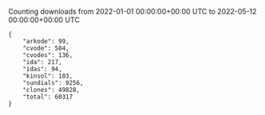 
Counting downloads from 2022-01-01 00:00:00+00:00 UTC to 2022-05-12 00:00:00+00:00 UTC

```
{
    "arkode": 99,
    "cvode": 584,
    "cvodes": 136,
    "ida": 217,
    "idas": 94,
    "kinsol": 103,
    "sundials": 9256,
    "clones": 49828,
    "total": 60317
}
```
